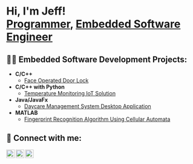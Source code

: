 <h1>Hi, I'm Jeff! <br/><a href="https://github.com/jeffmachyo">Programmer</a>, <a href="https://www.linkedin.com/in/jeffrey-machyo/">Embedded Software Engineer</a></h1>

<h2>👨‍💻 Embedded Software Development Projects:</h2>

- <b>C/C++</b>
  - [Face Operated Door Lock](https://github.com/jeffmachyo/Face-operated-door-lock)
- <b>C/C++ with Python</b>
  - [Temperature Monitoring IoT Solution](https://github.com/jeffmachyo/Temperature-monitoring-IoT-Solution)
- <b>Java/JavaFx</b>
  - [Daycare Management System Desktop Application](https://github.com/jeffmachyo/Daycare-Management-System)
- <b>MATLAB</b>
  - [Fingerprint Recognition Algorithm Using Cellular Automata](https://github.com/jeffmachyo/Fingerprint-Recognition-Algorithm)


<h2> 🤳 Connect with me:</h2>

[<img align="left" alt="jeffmachyo | Twitter" width="22px" src="https://cdn.jsdelivr.net/npm/simple-icons@v3/icons/twitter.svg" />][twitter]
[<img align="left" alt="jeffmachyo | LinkedIn" width="22px" src="https://cdn.jsdelivr.net/npm/simple-icons@v3/icons/linkedin.svg" />][linkedin]
[<img align="left" alt="JoshMadakor | Instagram" width="22px" src="https://cdn.jsdelivr.net/npm/simple-icons@v3/icons/instagram.svg" />][instagram]

[twitter]: https://twitter.com/jeffmachyo
[instagram]: https://www.instagram.com/jeffmachyo/
[linkedin]: https://linkedin.com/in/jeffrey-machyo/

<!--
**jeffmachyo/jeffmachyo** is a ✨ _special_ ✨ repository because its `README.md` (this file) appears on your GitHub profile.

Here are some ideas to get you started:

- 🔭 I’m currently working on ...
- 🌱 I’m currently learning ...
- 👯 I’m looking to collaborate on ...
- 🤔 I’m looking for help with ...
- 💬 Ask me about ...
- 📫 How to reach me: ...
- 😄 Pronouns: ...
- ⚡ Fun fact: ...
-->
